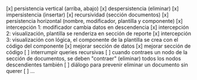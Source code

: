[x] persistencia vertical (arriba, abajo)
[x] despersistencia (eliminar)
[x] impersistencia (insertar)
[x] recursividad (sección documentos)
[x] persistencia horizontal (nombre, modificador, plantilla y componente)
[x] intercepción 1: modificador cambia datos en descendencia
[x] intercepción 2: visualización, plantilla se renderiza en sección de reporte
[x] intercepción 3: visualización con lógica, el componente de la plantilla se crea con el código del componente
[x] mejorar sección de datos
[x] mejorar sección de código
[ ] interrumpir queries recursivas
  [ ] cuando contraes un nodo de la sección de documentos, se deben "contraer" (eliminar) todos los nodos descendientes también
[ ] diálogo para prevenir eliminar un documento sin querer
[ ] ...